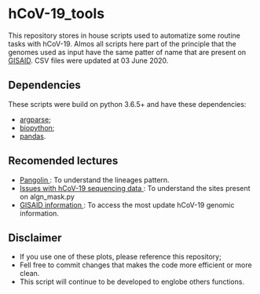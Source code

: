 # hCoV-19_tools

This repository stores in house scripts used to automatize some routine tasks with hCoV-19. Almos all scripts here part of the principle that the genomes used as input have the same patter of name that are present on [GISAID](https://www.gisaid.org/). CSV files were updated at 03 June 2020.

## Dependencies

These scripts were build on python 3.6.5+ and have these dependencies:

- [argparse](https://docs.python.org/3/library/argparse.html);
- [biopython](https://biopython.org/);
- [pandas](https://pandas.pydata.org/).

## Recomended lectures
- [Pangolin ](https://github.com/cov-lineages/pangolin): To understand the lineages pattern.
- [Issues with hCoV-19 sequencing data ](https://virological.org/t/issues-with-sars-cov-2-sequencing-data/473): To understand the sites present on algn_mask.py
- [GISAID information ](https://www.gisaid.org/): To access the most update hCoV-19 genomic information.

## Disclaimer
- If you use one of these plots, please reference this repository;
- Fell free to commit changes that makes the code more efficient or more clean.
- This script will continue to be developed to englobe others functions.
